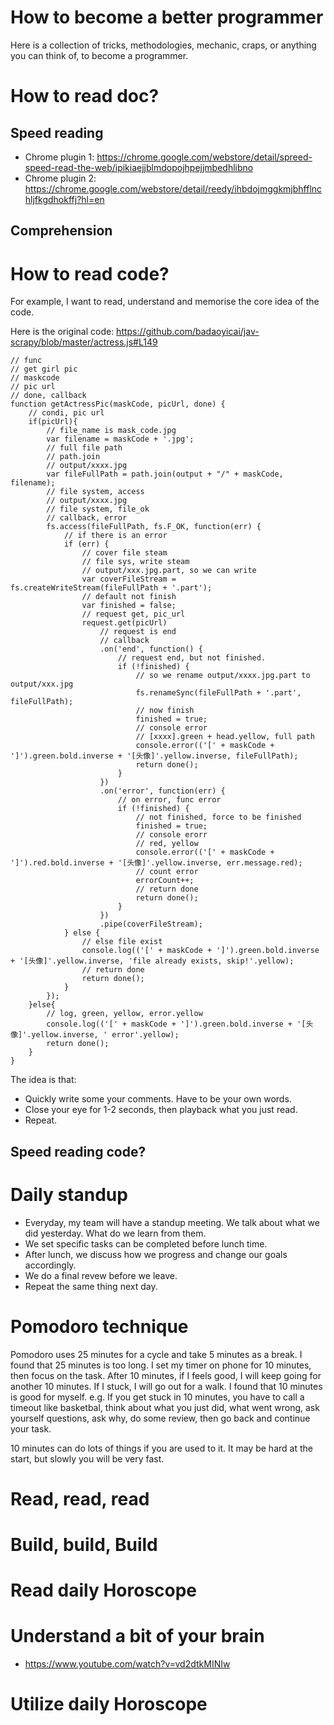 # How to become a better programmer

Here is a collection of tricks, methodologies, mechanic, craps, or anything you can think of, to become a programmer.


# How to read doc?


## Speed reading
* Chrome plugin 1: https://chrome.google.com/webstore/detail/spreed-speed-read-the-web/ipikiaejjblmdopojhpejjmbedhlibno
* Chrome plugin 2: https://chrome.google.com/webstore/detail/reedy/ihbdojmggkmjbhfflnchljfkgdhokffj?hl=en

## Comprehension


# How to read code?
For example, I want to read, understand and memorise the core idea of the code.

Here is the original code:
https://github.com/badaoyicai/jav-scrapy/blob/master/actress.js#L149

~~~~
// func
// get girl pic
// maskcode
// pic url
// done, callback
function getActressPic(maskCode, picUrl, done) {
	// condi, pic url
	if(picUrl){
		// file_name is mask_code.jpg
		var filename = maskCode + '.jpg';
		// full file path
		// path.join
		// output/xxxx.jpg
		var fileFullPath = path.join(output + "/" + maskCode, filename);
		// file system, access
		// output/xxxx.jpg
		// file system, file_ok
		// callback, error
		fs.access(fileFullPath, fs.F_OK, function(err) {
			// if there is an error
			if (err) {
				// cover file steam
				// file sys, write steam
				// output/xxx.jpg.part, so we can write
				var coverFileStream = fs.createWriteStream(fileFullPath + '.part');
				// default not finish
				var finished = false;
				// request get, pic_url
				request.get(picUrl)
					// request is end
					// callback
					.on('end', function() {
						// request end, but not finished.
						if (!finished) {
							// so we rename output/xxxx.jpg.part to output/xxx.jpg
							fs.renameSync(fileFullPath + '.part', fileFullPath);
							// now finish
							finished = true;
							// console error
							// [xxxx].green + head.yellow, full path
							console.error(('[' + maskCode + ']').green.bold.inverse + '[头像]'.yellow.inverse, fileFullPath);
							return done();
						}
					})
					.on('error', function(err) {
						// on error, func error
						if (!finished) {
							// not finished, force to be finished
							finished = true;
							// console erorr
							// red, yellow
							console.error(('[' + maskCode + ']').red.bold.inverse + '[头像]'.yellow.inverse, err.message.red);
							// count error
							errorCount++;
							// return done
							return done();
						}
					})
					.pipe(coverFileStream);
			} else {
				// else file exist
				console.log(('[' + maskCode + ']').green.bold.inverse + '[头像]'.yellow.inverse, 'file already exists, skip!'.yellow);
				// return done
				return done();
			}
		});
	}else{
		// log, green, yellow, error.yellow
		console.log(('[' + maskCode + ']').green.bold.inverse + '[头像]'.yellow.inverse, ' error'.yellow);
		return done();
	}
}
~~~~

The idea is that:
* Quickly write some your comments. Have to be your own words.
* Close your eye for 1-2 seconds, then playback what you just read.
* Repeat.



## Speed reading code?



# Daily standup
* Everyday, my team will have a standup meeting. We talk about what we did yesterday. What do we learn from them.
* We set specific tasks can be completed before lunch time.
* After lunch, we discuss how we progress and change our goals accordingly.
* We do a final revew before we leave.
* Repeat the same thing next day.

# Pomodoro technique
Pomodoro uses 25 minutes for a cycle and take 5 minutes as a break. I found that 25 minutes is too long. I set my timer
on phone for 10 minutes, then focus on the task. After 10 minutes, if I feels good, I will keep going for another 10 minutes.
If I stuck, I will go out for a walk. I found that 10 minutes is good for myself. e.g. If you get stuck in 10 minutes, you
have to call a timeout like basketbal, think about what you just did, what went wrong, ask yourself questions, ask why, do some review,
then go back and continue your task.

10 minutes can do lots of things if you are used to it. It may be hard at the start, but slowly you will be very fast.

# Read, read, read

# Build, build, Build

# Read daily Horoscope

# Understand a bit of your brain
* https://www.youtube.com/watch?v=vd2dtkMINIw

# Utilize daily Horoscope
